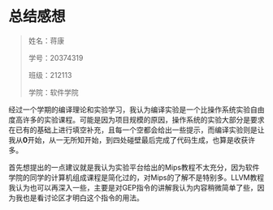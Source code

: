 # 总结感想

> 姓名：蒋康
>
> 学号：20374319
>
> 班级：212113
>
> 学院：软件学院

经过一个学期的编译理论和实验学习，我认为编译实验是一个比操作系统实验自由度高许多的实验课程。可能是因为项目规模的原因，操作系统的实验大部分是要求在已有的基础上进行填空补充，且每一个空都会给出一些提示，而编译实验则是让我从**0**开始，从一无所知开始，到四处碰壁最后完成了代码生成，也算是收获许多。



首先想提出的一点建议就是我认为实验平台给出的Mips教程不太充分，因为软件学院的同学的计算机组成课程是简化过的，对Mips的了解不是特别多。LLVM教程我认为也可以再深入一些，主要是对GEP指令的讲解我认为内容稍微简单了些，因为我也是看讨论区才明白这个指令的用法。